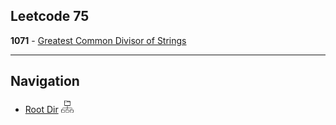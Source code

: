 ## Leetcode 75

<b>1071</b> - [Greatest Common Divisor of Strings](Easy/GCD_STR.md)


****
## Navigation

- [Root Dir](Study_Notes_2024/Leetcode/Index.md) <img src="Assets/root.png" alt="Root Dir Folder" style="width:20px;height:20px;">
